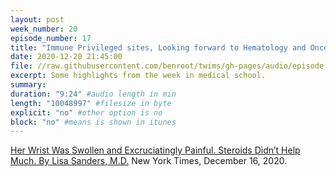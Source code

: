 ```yaml
---
layout: post
week_number: 20
episode_number: 17
title: "Immune Privileged sites, Looking forward to Hematology and Oncology, Doctor Communication"
date: 2020-12-20 21:45:00
file: //raw.githubusercontent.com/benroot/twims/gh-pages/audio/episode-17.mp3
excerpt: Some highlights from the week in medical school.
summary: 
duration: "9:24" #audio length in min
length: "10048997" #filesize in byte
explicit: "no" #other option is no
block: "no" #means is shown in itunes
---
```

[Her Wrist Was Swollen and Excruciatingly Painful. Steroids Didn’t Help Much. By Lisa Sanders, M.D.](https://www.nytimes.com/2020/12/16/magazine/mycobacterium-marinum.html) New York Times, December 16, 2020.


